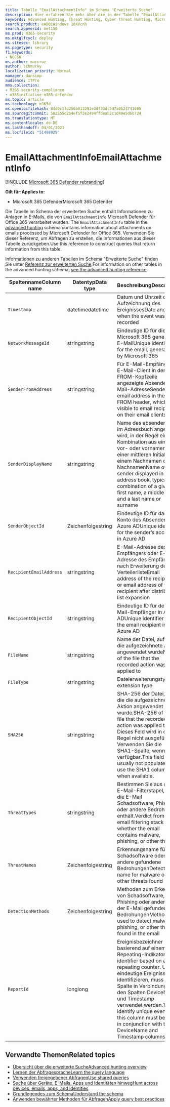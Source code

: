 ```yaml
---
title: Tabelle "EmailAttachmentInfo" im Schema "Erweiterte Suche"
description: Hier erfahren Sie mehr über die in der Tabelle "EmailAttachmentInfo" des Schemas "Erweiterte Suche" enthaltenen Informationen zu Anlagen.
keywords: Advanced Hunting, Threat Hunting, Cyber Threat Hunting, Microsoft Threat Protection, microsoft 365, mtp, m365, search, query, telemetry, schema reference, kusto, table, column, data type, description, EmailAttachmentInfo, network message id, sender, recipient, attachment id, attachment name, malware verdict
search.product: eADQiWindows 10XVcnh
search.appverid: met150
ms.prod: m365-security
ms.mktglfcycl: deploy
ms.sitesec: library
ms.pagetype: security
f1.keywords:
- NOCSH
ms.author: maccruz
author: schmurky
localization_priority: Normal
manager: dansimp
audience: ITPro
mms.collection:
- M365-security-compliance
- m365initiative-m365-defender
ms.topic: article
ms.technology: m365d
ms.openlocfilehash: 84d0c1fd256b013291e3df33dc5d7a0524741685
ms.sourcegitcommit: 582555d2b4ef5f2e2494ffdeab2c1d49e5d6b724
ms.translationtype: MT
ms.contentlocale: de-DE
ms.lasthandoff: 04/01/2021
ms.locfileid: "51498929"
---
```

# <a name="emailattachmentinfo"></a><span data-ttu-id="ed673-104">EmailAttachmentInfo</span><span class="sxs-lookup"><span data-stu-id="ed673-104">EmailAttachmentInfo</span></span>

[!INCLUDE [Microsoft 365 Defender rebranding](../includes/microsoft-defender.md)]


<span data-ttu-id="ed673-105">**Gilt für:**</span><span class="sxs-lookup"><span data-stu-id="ed673-105">**Applies to:**</span></span>
- <span data-ttu-id="ed673-106">Microsoft 365 Defender</span><span class="sxs-lookup"><span data-stu-id="ed673-106">Microsoft 365 Defender</span></span>



<span data-ttu-id="ed673-107">Die Tabelle im Schema der erweiterten Suche enthält Informationen zu Anlagen in E-Mails, die von `EmailAttachmentInfo` Microsoft Defender für Office 365 verarbeitet wurden. [](advanced-hunting-overview.md)</span><span class="sxs-lookup"><span data-stu-id="ed673-107">The `EmailAttachmentInfo` table in the [advanced hunting](advanced-hunting-overview.md) schema contains information about attachments on emails processed by Microsoft Defender for Office 365.</span></span> <span data-ttu-id="ed673-108">Verwenden Sie dieser Referenz, um Abfragen zu erstellen, die Informationen aus dieser Tabelle zurückgeben.</span><span class="sxs-lookup"><span data-stu-id="ed673-108">Use this reference to construct queries that return information from this table.</span></span>

<span data-ttu-id="ed673-109">Informationen zu anderen Tabellen im Schema "Erweiterte Suche" finden Sie unter [Referenz zur erweiterten Suche](advanced-hunting-schema-tables.md).</span><span class="sxs-lookup"><span data-stu-id="ed673-109">For information on other tables in the advanced hunting schema, [see the advanced hunting reference](advanced-hunting-schema-tables.md).</span></span>

| <span data-ttu-id="ed673-110">Spaltenname</span><span class="sxs-lookup"><span data-stu-id="ed673-110">Column name</span></span> | <span data-ttu-id="ed673-111">Datentyp</span><span class="sxs-lookup"><span data-stu-id="ed673-111">Data type</span></span> | <span data-ttu-id="ed673-112">Beschreibung</span><span class="sxs-lookup"><span data-stu-id="ed673-112">Description</span></span> |
|-------------|-----------|-------------|
| `Timestamp` | <span data-ttu-id="ed673-113">datetime</span><span class="sxs-lookup"><span data-stu-id="ed673-113">datetime</span></span> | <span data-ttu-id="ed673-114">Datum und Uhrzeit der Aufzeichnung des Ereignisses</span><span class="sxs-lookup"><span data-stu-id="ed673-114">Date and time when the event was recorded</span></span> |
| `NetworkMessageId` | <span data-ttu-id="ed673-115">string</span><span class="sxs-lookup"><span data-stu-id="ed673-115">string</span></span> | <span data-ttu-id="ed673-116">Eindeutige ID für die von Microsoft 365 generierte E-Mail</span><span class="sxs-lookup"><span data-stu-id="ed673-116">Unique identifier for the email, generated by Microsoft 365</span></span> |
| `SenderFromAddress` | <span data-ttu-id="ed673-117">string</span><span class="sxs-lookup"><span data-stu-id="ed673-117">string</span></span> | <span data-ttu-id="ed673-118">Für E-Mail-Empfänger im E-Mail-Client in der FROM-Kopfzeile angezeigte Absender-E-Mail-Adresse</span><span class="sxs-lookup"><span data-stu-id="ed673-118">Sender email address in the FROM header, which is visible to email recipients on their email clients</span></span> |
| `SenderDisplayName` | <span data-ttu-id="ed673-119">string</span><span class="sxs-lookup"><span data-stu-id="ed673-119">string</span></span> | <span data-ttu-id="ed673-120">Name des absenders, der im Adressbuch angezeigt wird, in der Regel eine Kombination aus einem vor- oder vornamen, einer mittleren Initiale und einem Nachnamen oder Nachnamen</span><span class="sxs-lookup"><span data-stu-id="ed673-120">Name of the sender displayed in the address book, typically a combination of a given or first name, a middle initial, and a last name or surname</span></span> |
| `SenderObjectId` | <span data-ttu-id="ed673-121">Zeichenfolge</span><span class="sxs-lookup"><span data-stu-id="ed673-121">string</span></span> | <span data-ttu-id="ed673-122">Eindeutige ID für das Konto des Absenders in Azure AD</span><span class="sxs-lookup"><span data-stu-id="ed673-122">Unique identifier for the sender’s account in Azure AD</span></span> |
| `RecipientEmailAddress` | <span data-ttu-id="ed673-123">string</span><span class="sxs-lookup"><span data-stu-id="ed673-123">string</span></span> | <span data-ttu-id="ed673-124">E-Mail-Adresse des Empfängers oder E-Mail-Adresse des Empfängers nach Erweiterung der Verteilerliste</span><span class="sxs-lookup"><span data-stu-id="ed673-124">Email address of the recipient, or email address of the recipient after distribution list expansion</span></span> |
| `RecipientObjectId` | <span data-ttu-id="ed673-125">string</span><span class="sxs-lookup"><span data-stu-id="ed673-125">string</span></span> | <span data-ttu-id="ed673-126">Eindeutige ID für den E-Mail-Empfänger in Azure AD</span><span class="sxs-lookup"><span data-stu-id="ed673-126">Unique identifier for the email recipient in Azure AD</span></span> |
| `FileName` | <span data-ttu-id="ed673-127">string</span><span class="sxs-lookup"><span data-stu-id="ed673-127">string</span></span> | <span data-ttu-id="ed673-128">Name der Datei, auf die die aufgezeichnete Aktion angewendet wurde</span><span class="sxs-lookup"><span data-stu-id="ed673-128">Name of the file that the recorded action was applied to</span></span> |
| `FileType` | <span data-ttu-id="ed673-129">string</span><span class="sxs-lookup"><span data-stu-id="ed673-129">string</span></span> | <span data-ttu-id="ed673-130">Dateierweiterungstyp</span><span class="sxs-lookup"><span data-stu-id="ed673-130">File extension type</span></span> |
| `SHA256` | <span data-ttu-id="ed673-131">string</span><span class="sxs-lookup"><span data-stu-id="ed673-131">string</span></span> | <span data-ttu-id="ed673-132">SHA-256 der Datei, auf die die aufgezeichnete Aktion angewendet wurde.</span><span class="sxs-lookup"><span data-stu-id="ed673-132">SHA-256 of the file that the recorded action was applied to.</span></span> <span data-ttu-id="ed673-133">Dieses Feld wird in der Regel nicht ausgefüllt – Verwenden Sie die SHA1-Spalte, wenn verfügbar.</span><span class="sxs-lookup"><span data-stu-id="ed673-133">This field is usually not populated — use the SHA1 column when available.</span></span> |
| `ThreatTypes` | <span data-ttu-id="ed673-134">string</span><span class="sxs-lookup"><span data-stu-id="ed673-134">string</span></span> | <span data-ttu-id="ed673-135">Bestimmen Sie aus dem E-Mail-Filterstapel, ob die E-Mail Schadsoftware, Phishing oder andere Bedrohungen enthält.</span><span class="sxs-lookup"><span data-stu-id="ed673-135">Verdict from the email filtering stack on whether the email contains malware, phishing, or other threats</span></span> |
| `ThreatNames` | <span data-ttu-id="ed673-136">Zeichenfolge</span><span class="sxs-lookup"><span data-stu-id="ed673-136">string</span></span> | <span data-ttu-id="ed673-137">Erkennungsname für Schadsoftware oder andere gefundene Bedrohungen</span><span class="sxs-lookup"><span data-stu-id="ed673-137">Detection name for malware or other threats found</span></span> |
| `DetectionMethods` | <span data-ttu-id="ed673-138">Zeichenfolge</span><span class="sxs-lookup"><span data-stu-id="ed673-138">string</span></span> | <span data-ttu-id="ed673-139">Methoden zum Erkennen von Schadsoftware, Phishing oder anderen In der E-Mail gefundenen Bedrohungen</span><span class="sxs-lookup"><span data-stu-id="ed673-139">Methods used to detect malware, phishing, or other threats found in the email</span></span> |
| `ReportId` | <span data-ttu-id="ed673-140">long</span><span class="sxs-lookup"><span data-stu-id="ed673-140">long</span></span> | <span data-ttu-id="ed673-141">Ereignisbezeichner basierend auf einem Repeating-Indikator.</span><span class="sxs-lookup"><span data-stu-id="ed673-141">Event identifier based on a repeating counter.</span></span> <span data-ttu-id="ed673-142">Um eindeutige Ereignisse zu identifizieren, muss diese Spalte in Verbindung mit den Spalten DeviceName und Timestamp verwendet werden.</span><span class="sxs-lookup"><span data-stu-id="ed673-142">To identify unique events, this column must be used in conjunction with the DeviceName and Timestamp columns.</span></span> |

## <a name="related-topics"></a><span data-ttu-id="ed673-143">Verwandte Themen</span><span class="sxs-lookup"><span data-stu-id="ed673-143">Related topics</span></span>
- [<span data-ttu-id="ed673-144">Übersicht über die erweiterte Suche</span><span class="sxs-lookup"><span data-stu-id="ed673-144">Advanced hunting overview</span></span>](advanced-hunting-overview.md)
- [<span data-ttu-id="ed673-145">Lernen der Abfragesprache</span><span class="sxs-lookup"><span data-stu-id="ed673-145">Learn the query language</span></span>](advanced-hunting-query-language.md)
- [<span data-ttu-id="ed673-146">Verwenden freigegebener Abfragen</span><span class="sxs-lookup"><span data-stu-id="ed673-146">Use shared queries</span></span>](advanced-hunting-shared-queries.md)
- [<span data-ttu-id="ed673-147">Suche über Geräte, E-Mails, Apps und Identitäten hinweg</span><span class="sxs-lookup"><span data-stu-id="ed673-147">Hunt across devices, emails, apps, and identities</span></span>](advanced-hunting-query-emails-devices.md)
- [<span data-ttu-id="ed673-148">Grundlegendes zum Schema</span><span class="sxs-lookup"><span data-stu-id="ed673-148">Understand the schema</span></span>](advanced-hunting-schema-tables.md)
- [<span data-ttu-id="ed673-149">Anwenden bewährter Methoden für Abfragen</span><span class="sxs-lookup"><span data-stu-id="ed673-149">Apply query best practices</span></span>](advanced-hunting-best-practices.md)
